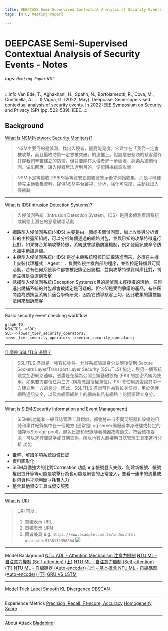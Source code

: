 ```yaml
---
title: DEEPCASE Semi-Supervised Contextual Analysis of Security Events - Notes
tags: [NTU, Meeting Paper]

---
```


# DEEPCASE Semi-Supervised Contextual Analysis of Security Events - Notes
###### tags: `Meeting Paper` `NTU`
:::info
Van Ede, T., Aghakhani, H., Spahn, N., Bortolameotti, R., Cova, M., Continella, A., ... & Vigna, G. (2022, May). Deepcase: Semi-supervised contextual analysis of security events. In 2022 IEEE Symposium on Security and Privacy (SP) (pp. 522-539). IEEE.
:::
## Background
[What is NSM(Network Security Monitors)?](https://ithelp.ithome.com.tw/articles/10202297)
> NSM主要目的是偵測、找出入侵者，提高能見度。它建立在「我們一定會被攻擊，而且最終防禦一定會被突破」的思惟上。假設意志堅決的駭客最終打穿我們辛苦建立的防禦，但只要能在入侵者進一步破壞、感染系統前偵測、做出回應，讓入侵者無法達到目的，便能阻擋這波攻擊

> NSM不是等接收IDS/IPS等等資安設備觸發警示後才開始收集，而是平時便預先主動收集資料，提供NSM平台審視、分析，強化可見度，主動找出入侵軌跡
---
[What is IDS(Intrusion Detection Systems)?](https://www.ithome.com.tw/tech/28712)
> 入侵偵測系統（Intrusion Detection System，IDS）是用來偵測資訊系統或網路上潛在的惡意破壞活動

* 網路型入侵偵測系統(NIDS):主要是由一個或多個偵測器，加上收集與分析資料的主控臺所組成，可以分析每個通過的網路封包，並與已知的攻擊特徵進行比對，如果符合某項攻擊特徵，系統就會啟動防護機制，例如發簡訊或命令防火牆中斷該連線。
* 主機型入侵偵測系統(HIDS):是從主機系統稽核日誌檔演進而來，必須在主機上安裝代理程式﹙Agent﹚，負責監視主機內部的程序，並監控記錄檔與可疑活動，若有任何系統事件都會被記錄至日誌檔，並與攻擊特徵資料庫比對，判斷主機是否遭到攻擊
* 誘捕型入侵偵測系統(Deception Systems):目的是偵測未經授權的活動，任何進出誘捕系統的封包都會被認定是可疑的。但它卻是受到爭議的產品，有些廠商認為誘捕型系統只適合學術研究，因為它誘導駭客上勾，因此收集的證據無法用來起訴駭客
---
Basic security event checking workflow
```mermaid
graph TD;
NSM/IDS-->SOC;
SOC-->lower_tier_security_operators;
lower_tier_security_operators-->senior_security_operators;
```

---

[什麼是 SSL/TLS 憑證？](https://aws.amazon.com/tw/what-is/ssl-certificate/)
> SSL/TLS 憑證是一種數位物件，允許系統驗證身分並隨後使用 Secure Sockets Layer/Transport Layer Security (SSL/TLS) 協定，與另一個系統建立加密網路連線。憑證是在稱為公開金鑰基礎設施 (PKI) 的加密系統內使用。如果雙方都信任第三方 (稱為憑證授權單位)，PKI 會使用憑證讓其中一方建立另一方的身分。因此，SSL/TLS 憑證可作為數位身份證，用於保護網路通訊安全，以及為網際網路上的網站和私有網路上的資源建立身分。

---

[What is SIEM(Security Information and Event Management)](https://ithelp.ithome.com.tw/articles/10195623)
> SIEM的功能和一般日誌管理工具類似，都會將來自不同伺服器和設備的日誌和事件紀錄集中在一個地方 (通常是Log server伺服器本身硬碟或特定的儲存池Storage pool)，避免日誌和紀錄隨著機器故障遺失，符合稽核要求，可以進行關鍵字或日期查詢，所以也有人直接用日誌管理工具來進行分析
功能
* 彙整、解讀多項系統設備日誌
* 資料圖形化
* SIEM具備強大的比對Correlation 功能
e.g.帳號登入失敗、創建新帳號、帳號權限提升等等可能是攻擊行為也可能是網管的正常登入，要看一連串的流量或封包資料才能判斷$\to$耗費人力
* 整合其他資安工具或資安服務

---

[What is URI](https://ithelp.ithome.com.tw/articles/10266610)
> URI 可以：
> 1. 單獨表示 URL
> 2. 單獨表示 URN
> 3. 兩者兼具
e.g. `https://www.example.com.tw/index.html
    urn:isbn:9780132350884`
![](https://ithelp.ithome.com.tw/upload/images/20210918/201393586o6XK78Vqg.png)

---

Model Background
[NTU ADL - Attention Mechanism 注意力機制](https://youtu.be/YJYcMLq1_f4)
[NTU ML - 自注意力機制 (Self-attention) (上)](https://youtu.be/hYdO9CscNes)
[NTU ML - 自注意力機制 (Self-attention) (下)](https://youtu.be/gmsMY5kc-zw)
[NTU ML - 自編碼器 (Auto-encoder) (上) – 基本概念](https://youtu.be/3oHlf8-J3Nc)
[NTU ML - 自編碼器 (Auto-encoder) (下)](https://youtu.be/JZvEzb5PV3U)
[GRU VS LSTM](https://tengyuanchang.medium.com/比較長短期記憶模型-lstm-與改良後的遞歸神經網路模型-gru-813dec22ec6d)

---

Model Trick
[Label Smooth](https://medium.com/aiot-taipei/training-trick-label-smoothing-93833db95ef8)
[KL Divergence](https://roger010620.medium.com/關於深度學習中的loss-function-entropy-cross-entropy-kl-divergence-and-f-divergence-3e997f293b2)
[DBSCAN](https://pyecontech.com/2020/07/15/dbscan/)

---

Experience Metrics
[Precision, Recall, F1-score, Accuracy](https://ycc.idv.tw/confusion-matrix.html)
[Homogeneity Score](https://blog.csdn.net/u010159842/article/details/78624135)

---

About Attack
[Bladabindi](https://blog.trendmicro.com.tw/?p=58182)